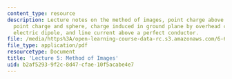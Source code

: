 ```yaml
---
content_type: resource
description: Lecture notes on the method of images, point charge above ground plane,
  point charge and sphere, charge induced in ground plane by overhead conductor, point
  electric dipole, and line current above a perfect conductor.
file: /media/https%3A/open-learning-course-data-rc.s3.amazonaws.com/6-641-electromagnetic-fields-forces-and-motion-spring-2005/b2af52939f2c8d47cfae10f5acabe4e7_lecture5.pdf
file_type: application/pdf
resourcetype: Document
title: 'Lecture 5: Method of Images'
uid: b2af5293-9f2c-8d47-cfae-10f5acabe4e7
---
```

